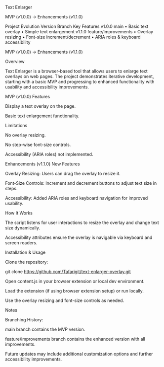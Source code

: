 Text Enlarger

MVP (v1.0.0) → Enhancements (v1.1.0)

Project Evolution
Version	Branch	Key Features
v1.0.0	main	• Basic text overlay
• Simple text enlargement
v1.1.0	feature/improvements	• Overlay resizing
• Font-size increment/decrement
• ARIA roles & keyboard accessibility


MVP (v1.0.0) → Enhancements (v1.1.0)

Overview

Text Enlarger is a browser-based tool that allows users to enlarge text overlays on web pages. The project demonstrates iterative development, starting with a basic MVP and progressing to enhanced functionality with usability and accessibility improvements.

MVP (v1.0.0)
Features

Display a text overlay on the page.

Basic text enlargement functionality.

Limitations

No overlay resizing.

No step-wise font-size controls.

Accessibility (ARIA roles) not implemented.

Enhancements (v1.1.0)
New Features

Overlay Resizing: Users can drag the overlay to resize it.

Font-Size Controls: Increment and decrement buttons to adjust text size in steps.

Accessibility: Added ARIA roles and keyboard navigation for improved usability.

How It Works

The script listens for user interactions to resize the overlay and change text size dynamically.

Accessibility attributes ensure the overlay is navigable via keyboard and screen readers.

Installation & Usage

Clone the repository:

git clone https://github.com/Tafarigit/text-enlarger-overlay.git


Open content.js in your browser extension or local dev environment.

Load the extension (if using browser extension setup) or run locally.

Use the overlay resizing and font-size controls as needed.

Notes

Branching History:

main branch contains the MVP version.

feature/improvements branch contains the enhanced version with all improvements.

Future updates may include additional customization options and further accessibility improvements.
